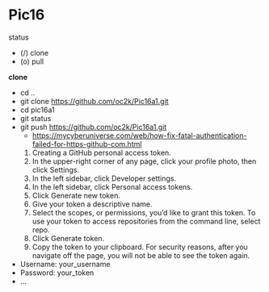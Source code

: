 # Pic16
status
 - (/) clone
 - (o) pull

**clone**

- cd ..
- git clone https://github.com/oc2k/Pic16a1.git
- cd pic16a1
- git status
- git push https://github.com/oc2k/Pic16a1.git
	- https://mycyberuniverse.com/web/how-fix-fatal-authentication-failed-for-https-github-com.html
	1. Creating a GitHub personal access token.
	2. In the upper-right corner of any page, click your profile photo, then click Settings.
	3. In the left sidebar, click Developer settings.
	4. In the left sidebar, click Personal access tokens.
	5. Click Generate new token.
	6. Give your token a descriptive name.
	7. Select the scopes, or permissions, you’d like to grant this token. To use your token to access repositories from the command line, select repo.
	8. Click Generate token.
	9. Copy the token to your clipboard. For security reasons, after you navigate off the page, you will not be able to see the token again.
- Username: your_username
- Password: your_token
- ...